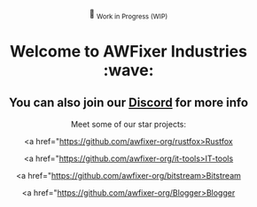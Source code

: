 <div align="center">

:construction: <sub>Work in Progress (WIP)</sub>

</div>

<div align="center">
  <h1>
    Welcome to AWFixer Industries :wave:
  </h1>
</div>

<div align="center">

<h2>
You can also join our <a href="https://discord.gg/awfixer">Discord</a> for more info
</h2>

</div>

<div align="center">

Meet some of our star projects:

<a href="https://github.com/awfixer-org/rustfox>Rustfox</a>

<a href="https://github.com/awfixer-org/it-tools>IT-tools</a>

<a href="https://github.com/awfixer-org/bitstream>Bitstream</a>

<a href="https://github.com/awfixer-org/Blogger>Blogger</a>

</div>

